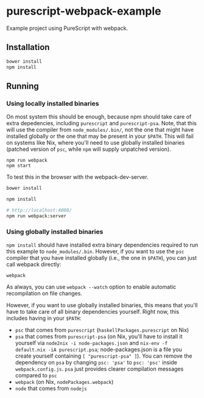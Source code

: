 # purescript-webpack-example

Example project using PureScript with webpack.

## Installation

```bash
bower install
npm install
```

## Running

### Using locally installed binaries

On most system this should be enough, because npm should take care of extra
depedencies, including `purescript` and `purescript-psa`.
Note, that this will use the compiler from `node_modules/.bin/`, not
the one that might have installed globally or the one that may be present
in your `$PATH`. This will fail on systems like Nix, where you'll need to use
globally installed binaries (patched version of `psc`, while `npm` will supply
unpatched version).

```
npm run webpack
npm start
```

To test this in the browser with the webpack-dev-server.

```bash
bower install

npm install

# http://localhost:4008/
npm run webpack:server
```

### Using globally installed binaries

`npm install` should have installed extra binary dependencies required to run
this example to `node_modules/.bin`. However, if you want to use the `psc`
compiler that you have installed globally (i.e., the one in `$PATH`), you can
just call webpack directly:

```
webpack
```

As always, you can use `webpack --watch` option to enable automatic recompilation
on file changes.

However, if you want to use globally installed binaries, this means that you'll
have to take care of all binary dependencies yourself. Right now, this includes
having in your `$PATH`:

* `psc` that comes from `purescript` (`haskellPackages.purescript` on Nix)
* `psa` that comes from `purescript-psa` (on Nix, you'll have to install it
yourself via `node2nix -i node-packages.json` and `nix-env -f default.nix -iA
purescript.psa`; node-packages.json is a file you create yourself containing
`[ "purescript-psa" ]`). You can remove the dependency on `psa` by changing `psc: 'psa'`
to `psc: 'psc'` inside `webpack.config.js`. `psa` just provides clearer compilation
messages compared to `psc`
* `webpack` (on Nix, `nodePackages.webpack`)
* `node` that comes from `nodejs`
